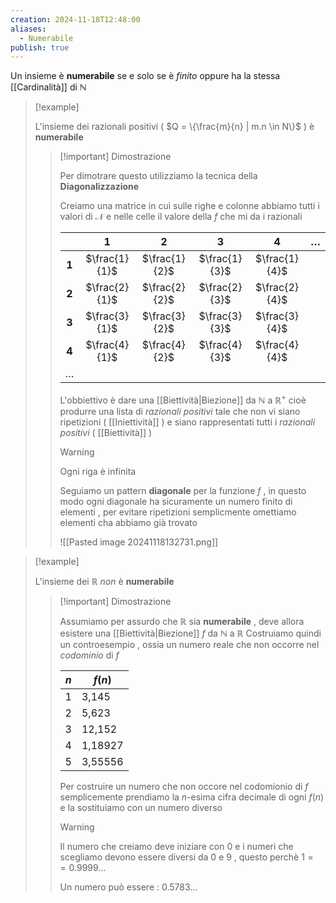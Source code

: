 ```yaml
---
creation: 2024-11-18T12:48:00
aliases:
  - Numerabile
publish: true
---
```

Un insieme è **numerabile** se e solo se è *finito* oppure ha la stessa [[Cardinalità]] di $\mathbb{N}$ 

>[!example] 
>
>L'insieme dei razionali positivi ( $Q = \{\frac{m}{n} | m.n \in N\}$ ) è **numerabile** 
>
>>[!important] Dimostrazione
>>
>>Per dimotrare questo utilizziamo la tecnica della **Diagonalizzazione**  
>>
>>Creiamo una matrice in cui sulle righe e colonne abbiamo tutti i valori di $\mathcal{N}$ e nelle celle il valore della $f$ che mi da i razionali
>>
>>
>>|         |       1       |       2       |       3       |       4       | $\dots$ |
>>| :-----: | :-----------: | :-----------: | :-----------: | :-----------: | ------- |
>>|  **1**  | $\frac{1}{1}$ | $\frac{1}{2}$ | $\frac{1}{3}$ | $\frac{1}{4}$ |         |
>>|  **2**  | $\frac{2}{1}$ | $\frac{2}{2}$ | $\frac{2}{3}$ | $\frac{2}{4}$ |         |
>>|  **3**  | $\frac{3}{1}$ | $\frac{3}{2}$ | $\frac{3}{3}$ | $\frac{3}{4}$ |         |
>>|  **4**  | $\frac{4}{1}$ | $\frac{4}{2}$ | $\frac{4}{3}$ | $\frac{4}{4}$ |         |
>>| $\dots$ |               |               |               |               |         |
>>
>>L'obbiettivo è dare una [[Biettività|Biezione]] da $\mathbb{N}$ a $\mathbb{R^+}$ cioè produrre una lista di *razionali positivi* tale che non vi siano ripetizioni ( [[Iniettività]] ) e siano rappresentati tutti i *razionali positivi* ( [[Biettività]] ) 
>>
>>>[!warning] 
>>>Ogni riga è infinita 
>>
>>Seguiamo un pattern **diagonale** per la funzione $f$ , in questo modo ogni diagonale ha sicuramente un numero finito di elementi , per evitare ripetizioni semplicmente omettiamo elementi cha abbiamo già trovato 
>>
>>![[Pasted image 20241118132731.png]]

>[!example] 
>
>L'insieme dei $\mathbb{R}$ *non* è **numerabile** 
>
>>[!important] Dimostrazione
>>
>>Assumiamo per assurdo che $\mathbb{R}$ sia **numerabile** , deve allora esistere una [[Biettività|Biezione]] $f$ da $\mathbb{N}$ a $\mathbb{R}$ 
>>Costruiamo quindi un controesempio , ossia un numero reale che non occorre nel *codominio* di $f$ 
>>
>>
>>| $n$ | $f(n)$  |
>>| --- | ------- |
>>| 1   | 3,145   |
>>| 2   | 5,623   |
>>| 3   | 12,152  |
>>| 4   | 1,18927 |
>>| 5   | 3,55556 |
>>
>>Per costruire un numero che non occore nel codomionio di $f$ semplicemente prendiamo la $n$-esima cifra decimale di ogni $f(n)$ e la sostituiamo con un numero diverso 
>>
>>>[!warning] 
>>>Il numero che creiamo deve iniziare con $0$ e i numeri che scegliamo devono essere diversi da $0$ e $9$ , questo perchè $1==0.9999\dots$
>>
>>Un numero può essere : $0.5783\dots$
 
